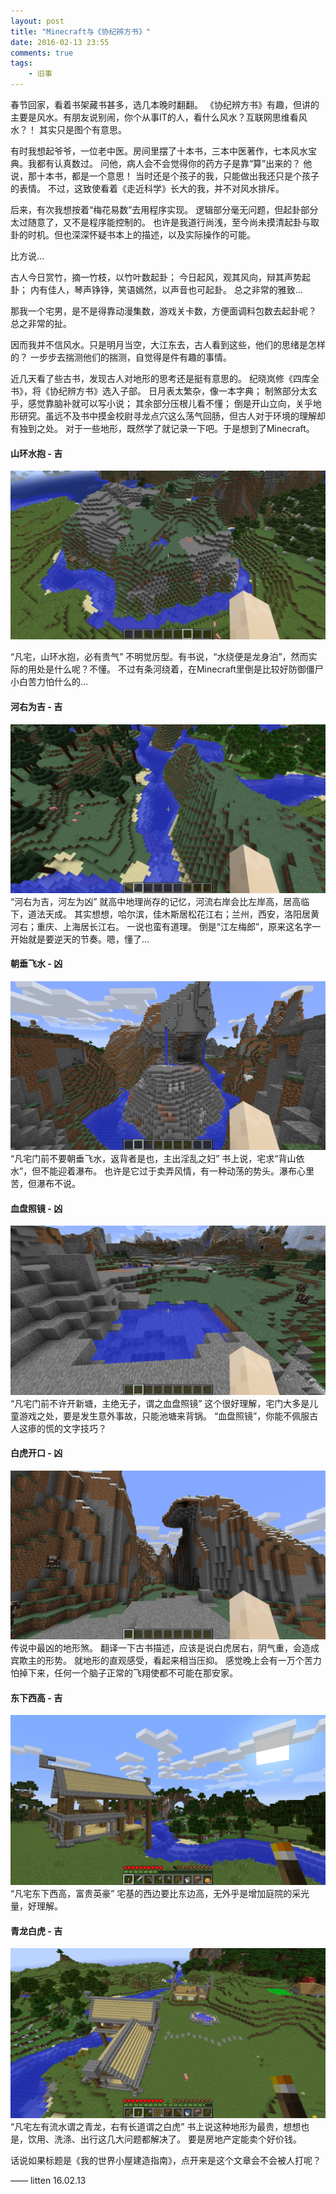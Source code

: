 ```yaml
---
layout: post
title: "Minecraft与《协纪辨方书》"
date: 2016-02-13 23:55
comments: true
tags: 
	- 旧事
---
```


春节回家，看着书架藏书甚多，选几本晚时翻翻。
《协纪辨方书》有趣，但讲的主要是风水。有朋友说别闹，你个从事IT的人，看什么风水？互联网思维看风水？！
其实只是图个有意思。

有时我想起爷爷，一位老中医。房间里摆了十本书，三本中医著作，七本风水宝典。我都有认真数过。
问他，病人会不会觉得你的药方子是靠“算”出来的？
他说，那十本书，都是一个意思！
当时还是个孩子的我，只能做出我还只是个孩子的表情。
不过，这致使看着《走近科学》长大的我，并不对风水排斥。

后来，有次我想按着“梅花易数”去用程序实现。
逻辑部分毫无问题，但起卦部分太过随意了，又不是程序能控制的。
也许是我道行尚浅，至今尚未摸清起卦与取卦的时机。但也深深怀疑书本上的描述，以及实际操作的可能。

比方说…

<!-- more -->

古人今日赏竹，摘一竹枝，以竹叶数起卦；
今日起风，观其风向，辩其声势起卦；
内有佳人，琴声铮铮，笑语嫣然，以声音也可起卦。
总之非常的雅致…

那我一个宅男，是不是得靠动漫集数，游戏关卡数，方便面调料包数去起卦呢？
总之非常的扯。

因而我并不信风水。只是明月当空，大江东去，古人看到这些，他们的思绪是怎样的？
一步步去揣测他们的揣测，自觉得是件有趣的事情。

近几天看了些古书，发现古人对地形的思考还是挺有意思的。
纪晓岚修《四库全书》，将《协纪辨方书》选入子部。
日月表太繁杂，像一本字典；
制煞部分太玄乎，感觉靠脑补就可以写小说；
其余部分压根儿看不懂；
倒是开山立向，关乎地形研究。虽远不及书中摸金校尉寻龙点穴这么荡气回肠，但古人对于环境的理解却有独到之处。
对于一些地形，既然学了就记录一下吧。于是想到了Minecraft。

#### 山环水抱 - 吉

![](/assets/blogImg/fengshui0.png)

“凡宅，山环水抱，必有贵气”
不明觉厉型。有书说，“水绕便是龙身泊”，然而实际的用处是什么呢？不懂。
不过有条河绕着，在Minecraft里倒是比较好防御僵尸小白苦力怕什么的…

#### 河右为吉 - 吉

![](/assets/blogImg/fengshui1.png)
“河右为吉，河左为凶”
就高中地理尚存的记忆，河流右岸会比左岸高，居高临下，道法天成。
其实想想，哈尔滨，佳木斯居松花江右；兰州，西安，洛阳居黄河右；重庆、上海居长江右。
一说也蛮有道理。
倒是“江左梅郎”，原来这名字一开始就是要逆天的节奏。嗯，懂了…

#### 朝垂飞水 - 凶

![](/assets/blogImg/fengshui2.png)
“凡宅门前不要朝垂飞水，返背者是也，主出淫乱之妇”
书上说，宅求“背山依水”，但不能迎着瀑布。
也许是它过于卖弄风情，有一种动荡的势头。瀑布心里苦，但瀑布不说。

#### 血盘照镜 - 凶

![](/assets/blogImg/fengshui3.png)
“凡宅门前不许开新塘，主绝无子，谓之血盘照镜”
这个很好理解，宅门大多是儿童游戏之处，要是发生意外事故，只能池塘来背锅。
“血盘照镜”，你能不佩服古人这瘆的慌的文字技巧？

#### 白虎开口 - 凶

![](/assets/blogImg/fengshui4.png)
传说中最凶的地形煞。
翻译一下古书描述，应该是说白虎居右，阴气重，会造成宾欺主的形势。
就地形的直观感受，看起来相当压抑。
感觉晚上会有一万个苦力怕掉下来，任何一个脑子正常的飞翔使都不可能在那安家。

#### 东下西高 - 吉

![](/assets/blogImg/fengshui5.png)
“凡宅东下西高，富贵英豪”
宅基的西边要比东边高，无外乎是增加庭院的采光量，好理解。

#### 青龙白虎 - 吉

![](/assets/blogImg/fengshui6.png)
“凡宅左有流水谓之青龙，右有长道谓之白虎”
书上说这种地形为最贵，想想也是，饮用、洗涤、出行这几大问题都解决了。
要是房地产定能卖个好价钱。

话说如果标题是《我的世界小屋建造指南》，点开来是这个文章会不会被人打呢？

—— litten 16.02.13 

